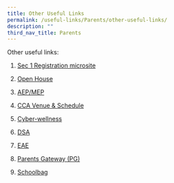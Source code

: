 ```yaml
---
title: Other Useful Links
permalink: /useful-links/Parents/other-useful-links/
description: ""
third_nav_title: Parents
---
```

Other useful links:

1. [Sec 1 Registration microsite](https://sites.google.com/moe.edu.sg/cchys12023)

2. [Open House](https://sites.google.com/moe.edu.sg/cchyopenhouse2022/)

3. [AEP/MEP](/our-curriculum/academic-development/department/aesthetic)

4. [CCA Venue & Schedule]()

5. [Cyber-wellness](/our-curriculum/academic-development/department/information-communication-technology)

6. [DSA](/admission/direct-school-admission-dsa)

7. [EAE](https://eae.polytechnic.edu.sg/eaeStudIns/menu.jsp)

8. [Parents Gateway (PG)](/admission/Services/parents-gateway/)

9. [Schoolbag](https://www.schoolbag.edu.sg/)